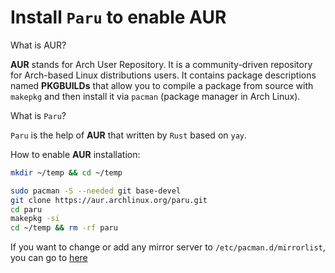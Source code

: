 # Install **`Paru`** to enable AUR

What is AUR?

**AUR** stands for Arch User Repository. It is a community-driven repository for Arch-based Linux distributions users.
It contains package descriptions named **PKGBUILDs** that allow you to compile a package from source with `makepkg` and
then install it via `pacman` (package manager in Arch Linux).

What is `Paru`?

`Paru` is the help of **AUR** that written by `Rust` based on `yay`.

How to enable **AUR** installation:

```bash
mkdir ~/temp && cd ~/temp

sudo pacman -S --needed git base-devel
git clone https://aur.archlinux.org/paru.git
cd paru
makepkg -si
cd ~/temp && rm -rf paru
```

If you want to change or add any mirror server to `/etc/pacman.d/mirrorlist`, you can go to [here](https://www.archlinux.org/mirrorlist/)



